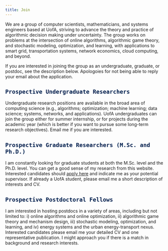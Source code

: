 ```yaml
---
title: Join
---
```



We are a group of computer scientists, mathematicians, and systems engineers based at UofA, striving to advance the theory and practice of algorithmic decision making under uncertainty.  The group works on problems at the intersection of online algorithms, algorithmic game theory, and stochastic modeling, optimization, and learning, with applications to smart grid, transportation systems, network economics, cloud computing, and beyond.  


If you are interested in joining the group as an undergraduate, graduate, or postdoc, see the description below. Apologoies for not being able to reply your email about the application.


## <span style="color:#00204e"> `Prospective Undergraduate Researchers` </span> 

Undergraduate research positions are available in the broad area of computing science (e.g., algorithms; optimization; machine learning; data science; systems,  networks, and applications). UofA undergraduates can join the group either for summer internship, or for projects during the academic year (which is better if you want to pursue some long-term research objectives). Email me if you are interested.


## <span style="color:#00204e"> `Prospective Graduate Researchers (M.Sc. and Ph.D.)` </span> 

I am constantly looking for graduate students at both the M.Sc. level and the Ph.D. level. You can get a good sense of my research from this website. Interested candidates should [apply here](https://www.ualberta.ca/computing-science/graduate-studies/programs-and-admissions/index.html) and indicate me as your potential supervisor. If already a UofA student, please email me a short description of interests and CV. 



## <span style="color:#00204e"> `Prospective Postdoctoral Fellows` </span>

I am interested in hosting postdocs in a variety of areas, including but not limited to: i) online algorithms and online optimization, ii)  algorithmic game theory and mechanism design, iii) stochastic modeling, optimization, and learning, and iv) energy systems and the urban energy-transport nexus. Interested candidates please email me your detailed CV and one representative publication. I might approach you if there is a match in background and research interests. 